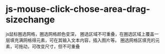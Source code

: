 # js-mouse-click-chose-area-drag-sizechange
js鼠标圈选网格，圈选网格颜色变深，
圈选区域不可重叠，在圈选区域上覆盖一层填充满网格得元素，可在其输入文本内容，插入图片等。
圈选网格区填充的元素，可拖动，可改变尺寸，但不可重叠
